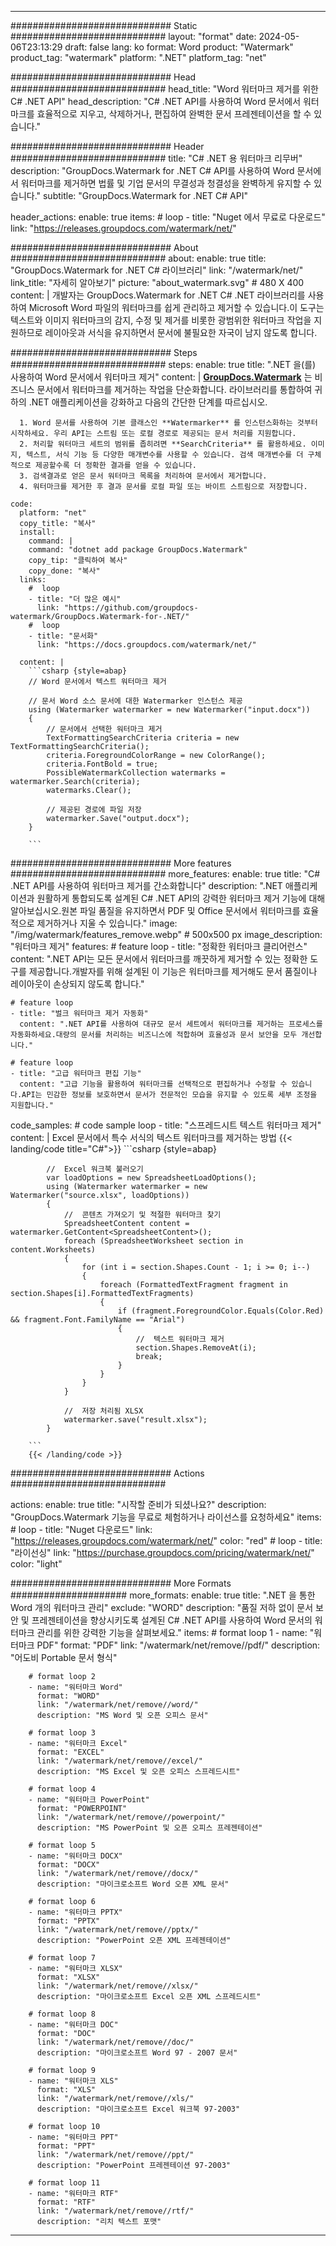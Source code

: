 
---
############################# Static ############################
layout: "format"
date:  2024-05-06T23:13:29
draft: false
lang: ko
format: Word
product: "Watermark"
product_tag: "watermark"
platform: ".NET"
platform_tag: "net"

############################# Head ############################
head_title: "Word 워터마크 제거를 위한 C# .NET API"
head_description: "C# .NET API를 사용하여 Word 문서에서 워터마크를 효율적으로 지우고, 삭제하거나, 편집하여 완벽한 문서 프레젠테이션을 할 수 있습니다."

############################# Header ############################
title: "C# .NET 용 워터마크 리무버" 
description: "GroupDocs.Watermark for .NET C# API를 사용하여 Word 문서에서 워터마크를 제거하면 법률 및 기업 문서의 무결성과 청결성을 완벽하게 유지할 수 있습니다."
subtitle: "GroupDocs.Watermark for .NET C# API" 

header_actions:
  enable: true
  items:
    #  loop
    - title: "Nuget 에서 무료로 다운로드"
      link: "https://releases.groupdocs.com/watermark/net/"
      
############################# About ############################
about:
    enable: true
    title: "GroupDocs.Watermark for .NET C# 라이브러리"
    link: "/watermark/net/"
    link_title: "자세히 알아보기"
    picture: "about_watermark.svg" # 480 X 400
    content: |
       개발자는 GroupDocs.Watermark for .NET C# .NET 라이브러리를 사용하여 Microsoft Word 파일의 워터마크를 쉽게 관리하고 제거할 수 있습니다.이 도구는 텍스트와 이미지 워터마크의 감지, 수정 및 제거를 비롯한 광범위한 워터마크 작업을 지원하므로 레이아웃과 서식을 유지하면서 문서에 불필요한 자국이 남지 않도록 합니다.

############################# Steps ############################
steps:
    enable: true
    title: ".NET 을(를) 사용하여 Word 문서에서 워터마크 제거"
    content: |
      **[GroupDocs.Watermark](https://products.groupdocs.com/watermark/net/)** 는 비즈니스 문서에서 워터마크를 제거하는 작업을 단순화합니다. 라이브러리를 통합하여 귀하의 .NET 애플리케이션을 강화하고 다음의 간단한 단계를 따르십시오.
      
      1. Word 문서를 사용하여 기본 클래스인 **Watermarker** 를 인스턴스화하는 것부터 시작하세요. 우리 API는 스트림 또는 로컬 경로로 제공되는 문서 처리를 지원합니다.
      2. 처리할 워터마크 세트의 범위를 좁히려면 **SearchCriteria** 를 활용하세요. 이미지, 텍스트, 서식 기능 등 다양한 매개변수를 사용할 수 있습니다. 검색 매개변수를 더 구체적으로 제공할수록 더 정확한 결과를 얻을 수 있습니다.
      3. 검색결과로 얻은 문서 워터마크 목록을 처리하여 문서에서 제거합니다.
      4. 워터마크를 제거한 후 결과 문서를 로컬 파일 또는 바이트 스트림으로 저장합니다.
   
    code:
      platform: "net"
      copy_title: "복사"
      install:
        command: |
        command: "dotnet add package GroupDocs.Watermark"
        copy_tip: "클릭하여 복사"
        copy_done: "복사"
      links:
        #  loop
        - title: "더 많은 예시"
          link: "https://github.com/groupdocs-watermark/GroupDocs.Watermark-for-.NET/"
        #  loop
        - title: "문서화"
          link: "https://docs.groupdocs.com/watermark/net/"
          
      content: |
        ```csharp {style=abap}
        // Word 문서에서 텍스트 워터마크 제거

        // 문서 Word 소스 문서에 대한 Watermarker 인스턴스 제공
        using (Watermarker watermarker = new Watermarker("input.docx"))
        {
            // 문서에서 선택한 워터마크 제거
            TextFormattingSearchCriteria criteria = new TextFormattingSearchCriteria();
            criteria.ForegroundColorRange = new ColorRange();
            criteria.FontBold = true;
            PossibleWatermarkCollection watermarks = watermarker.Search(criteria);
            watermarks.Clear();

            // 제공된 경로에 파일 저장
            watermarker.Save("output.docx");
        }
        
        ```            

############################# More features ############################
more_features:
  enable: true
  title: "C# .NET API를 사용하여 워터마크 제거를 간소화합니다"
  description: ".NET 애플리케이션과 원활하게 통합되도록 설계된 C# .NET API의 강력한 워터마크 제거 기능에 대해 알아보십시오.원본 파일 품질을 유지하면서 PDF 및 Office 문서에서 워터마크를 효율적으로 제거하거나 지울 수 있습니다."
  image: "/img/watermark/features_remove.webp" # 500x500 px
  image_description: "워터마크 제거"
  features:
    # feature loop
    - title: "정확한 워터마크 클리어런스"
      content: ".NET API는 모든 문서에서 워터마크를 깨끗하게 제거할 수 있는 정확한 도구를 제공합니다.개발자를 위해 설계된 이 기능은 워터마크를 제거해도 문서 품질이나 레이아웃이 손상되지 않도록 합니다."

    # feature loop
    - title: "벌크 워터마크 제거 자동화"
      content: ".NET API를 사용하여 대규모 문서 세트에서 워터마크를 제거하는 프로세스를 자동화하세요.대량의 문서를 처리하는 비즈니스에 적합하며 효율성과 문서 보안을 모두 개선합니다."

    # feature loop
    - title: "고급 워터마크 편집 기능"
      content: "고급 기능을 활용하여 워터마크를 선택적으로 편집하거나 수정할 수 있습니다.API는 민감한 정보를 보호하면서 문서가 전문적인 모습을 유지할 수 있도록 세부 조정을 지원합니다."
      
  code_samples:
    # code sample loop
    - title: "스프레드시트 텍스트 워터마크 제거"
      content: |
        Excel 문서에서 특수 서식의 텍스트 워터마크를 제거하는 방법
        {{< landing/code title="C#">}}
        ```csharp {style=abap}
        
            //  Excel 워크북 불러오기
            var loadOptions = new SpreadsheetLoadOptions();
            using (Watermarker watermarker = new Watermarker("source.xlsx", loadOptions))
            {
                //  콘텐츠 가져오기 및 적절한 워터마크 찾기
                SpreadsheetContent content = watermarker.GetContent<SpreadsheetContent>();
                foreach (SpreadsheetWorksheet section in content.Worksheets)
                {
                    for (int i = section.Shapes.Count - 1; i >= 0; i--)
                    {
                        foreach (FormattedTextFragment fragment in section.Shapes[i].FormattedTextFragments)
                        {
                            if (fragment.ForegroundColor.Equals(Color.Red) && fragment.Font.FamilyName == "Arial")
                            {
                                //  텍스트 워터마크 제거
                                section.Shapes.RemoveAt(i);
                                break;
                            }
                        }
                    }
                }

                //  저장 처리됨 XLSX
                watermarker.save("result.xlsx");
            }

        ```
        {{< /landing/code >}}


############################# Actions ############################

actions:
  enable: true
  title: "시작할 준비가 되셨나요?"
  description: "GroupDocs.Watermark 기능을 무료로 체험하거나 라이선스를 요청하세요"
  items:
    #  loop
    - title: "Nuget 다운로드"
      link: "https://releases.groupdocs.com/watermark/net/"
      color: "red"
        #  loop
    - title: "라이선싱"
      link: "https://purchase.groupdocs.com/pricing/watermark/net/"
      color: "light"


############################# More Formats #####################
more_formats:
    enable: true
    title: ".NET 을 통한 Word 개의 워터마크 관리"
    exclude: "WORD"
    description: "품질 저하 없이 문서 보안 및 프레젠테이션을 향상시키도록 설계된 C# .NET API를 사용하여 Word 문서의 워터마크 관리를 위한 강력한 기능을 살펴보세요."
    items: 
        # format loop 1
        - name: "워터마크 PDF"
          format: "PDF"
          link: "/watermark/net/remove//pdf/"
          description: "어도비 Portable 문서 형식"

        # format loop 2
        - name: "워터마크 Word"
          format: "WORD"
          link: "/watermark/net/remove//word/"
          description: "MS Word 및 오픈 오피스 문서"
          
        # format loop 3
        - name: "워터마크 Excel"
          format: "EXCEL"
          link: "/watermark/net/remove//excel/"
          description: "MS Excel 및 오픈 오피스 스프레드시트"

        # format loop 4
        - name: "워터마크 PowerPoint"
          format: "POWERPOINT"
          link: "/watermark/net/remove//powerpoint/"
          description: "MS PowerPoint 및 오픈 오피스 프레젠테이션"

        # format loop 5
        - name: "워터마크 DOCX"
          format: "DOCX"
          link: "/watermark/net/remove//docx/"
          description: "마이크로소프트 Word 오픈 XML 문서"
          
        # format loop 6
        - name: "워터마크 PPTX"
          format: "PPTX"
          link: "/watermark/net/remove//pptx/"
          description: "PowerPoint 오픈 XML 프레젠테이션"
          
        # format loop 7
        - name: "워터마크 XLSX"
          format: "XLSX"
          link: "/watermark/net/remove//xlsx/"
          description: "마이크로소프트 Excel 오픈 XML 스프레드시트"

        # format loop 8
        - name: "워터마크 DOC"
          format: "DOC"
          link: "/watermark/net/remove//doc/"
          description: "마이크로소프트 Word 97 - 2007 문서"

        # format loop 9
        - name: "워터마크 XLS"
          format: "XLS"
          link: "/watermark/net/remove//xls/"
          description: "마이크로소프트 Excel 워크북 97-2003"

        # format loop 10
        - name: "워터마크 PPT"
          format: "PPT"
          link: "/watermark/net/remove//ppt/"
          description: "PowerPoint 프레젠테이션 97-2003"

        # format loop 11
        - name: "워터마크 RTF"
          format: "RTF"
          link: "/watermark/net/remove//rtf/"
          description: "리치 텍스트 포맷"

---